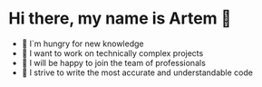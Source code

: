 # Hi there, my name is Artem 👋
- 🐯 I`m hungry for new knowledge
- 🚀 I want to work on technically complex projects
- 🎯 I will be happy to join the team of professionals
- 🧐 I strive to write the most accurate and understandable code
<!---
me3enov/me3enov is a ✨ special ✨ repository because its `README.md` (this file) appears on your GitHub profile.
You can click the Preview link to take a look at your changes.
--->
